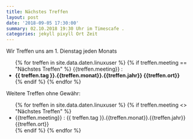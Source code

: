 ```yaml
---
title: Nächstes Treffen
layout: post
date: '2018-09-05 17:30:00'
summary: 02.10.2018 19:30 Uhr im Timescafe .
categories: jekyll pixyll Ort Zeit
---
```


Wir Treffen uns am 1. Dienstag  jeden Monats

<ul>
 {% for treffen  in site.data.daten.linuxuser %}
 {% if treffen.meeting == "Nächstes Treffen" %}
 {{treffen.meeting}} :
   <li><strong>  {{ treffen.tag }}.{{treffen.monat}}.{{treffen.jahr}} {{treffen.ort}}
	 </strong></li>
  {% endif %}
{% endfor %}
</ul>
Weitere Treffen ohne Gewähr:
<ul>
{% for treffen  in site.data.daten.linuxuser %}
   {% if treffen.meeting <> "Nächstes Treffen" %}
 <li>
 {{treffen.meeting}} :
     {{ treffen.tag }}.{{treffen.monat}}.{{treffen.jahr}} {{treffen.ort}}
 </li>  
  {% endif %}
{% endfor %}
</ul>
